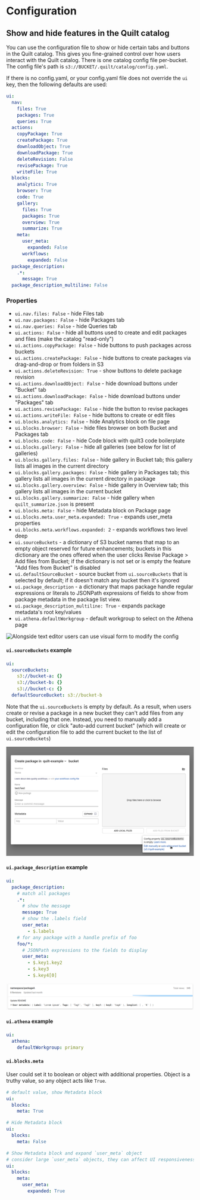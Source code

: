 # Configuration

## Show and hide features in the Quilt catalog

You can use the configuration file to show or hide certain
tabs and buttons in the Quilt catalog. This gives you fine-grained control
over how users interact with the Quilt catalog. There is one catalog config file
per-bucket. The config file's path is `s3://BUCKET/.quilt/catalog/config.yaml`.

If there is no config.yaml, or your config.yaml file does not override the `ui`
key, then the following defaults are used:

```yaml
ui:
  nav:
    files: True
    packages: True
    queries: True
  actions:
    copyPackage: True
    createPackage: True
    downloadObject: True
    downloadPackage: True
    deleteRevision: False
    revisePackage: True
    writeFile: True
  blocks:
    analytics: True
    browser: True
    code: True
    gallery:
      files: True
      packages: True
      overview: True
      summarize: True
    meta:
      user_meta:
        expanded: False
      workflows:
        expanded: False
  package_description:
    .*:
      message: True
  package_description_multiline: False
```

### Properties

* `ui.nav.files: False` - hide Files tab
* `ui.nav.packages: False` - hide Packages tab
* `ui.nav.queries: False` - hide Queries tab
* `ui.actions: False` - hide all buttons used to create and edit packages and files
(make the catalog "read-only")
* `ui.actions.copyPackage: False` - hide buttons to push packages across buckets
* `ui.actions.createPackage: False` - hide buttons to create packages via
drag-and-drop or from folders in S3
* `ui.actions.deleteRevision: True` - show buttons to delete package revision
* `ui.actions.downloadObject: False` - hide download buttons under "Bucket" tab
* `ui.actions.downloadPackage: False` - hide download buttons under "Packages" tab
* `ui.actions.revisePackage: False` - hide the button to revise packages
* `ui.actions.writeFile: False` - hide buttons to create or edit files
* `ui.blocks.analytics: False` - hide Analytics block on file page
* `ui.blocks.browser: False` - hide files browser on both Bucket and Packages tab
* `ui.blocks.code: False` - hide Code block with quilt3 code boilerplate
* `ui.blocks.gallery: False` - hide all galleries (see below for list of galleries)
* `ui.blocks.gallery.files: False` - hide gallery in Bucket tab;
this gallery lists all images in the current directory
* `ui.blocks.gallery.packages: False` - hide gallery in Packages tab;
this gallery lists all images in the current directory in package
* `ui.blocks.gallery.overview: False` - hide gallery in Overview tab;
this gallery lists all images in the current bucket
* `ui.blocks.gallery.summarize: False` - hide gallery when `quilt_summarize.json`
is present
* `ui.blocks.meta: False` - hide Metadata block on Package page
* `ui.blocks.meta.user_meta.expanded: True` - expands user_meta properties
* `ui.blocks.meta.workflows.expanded: 2` - expands workflows two level deep
* `ui.sourceBuckets` - a dictionary of S3 bucket names
that map to an empty object reserved for future enhancements;
buckets in this dictionary are the ones offered when the user clicks
Revise Package > Add files from Bucket; if the dictionary is not set
or is empty the feature "Add files from Bucket" is disabled
* `ui.defaultSourceBucket` - source bucket from `ui.sourceBuckets`
that is selected by default; if it doesn't match any bucket then it's ignored
* `ui.package_description` - a dictionary
that maps package handle regular expressions
or literals to JSONPath expressions of fields to show from package metadata
in the package list view.
* `ui.package_description_multiline: True` - expands package metadata's root key/values
* `ui.athena.defaultWorkgroup` - default workgroup to select on the Athena page

![Alongside text editor users can use visual form to modify the config](../imgs/bucket-preferences-editor.png)

#### `ui.sourceBuckets` example

```yaml
ui:
  sourceBuckets:
    s3://bucket-a: {}
    s3://bucket-b: {}
    s3://bucket-c: {}
  defaultSourceBucket: s3://bucket-b
```

Note that the `ui.sourceBuckets` is empty by default.
As a result, when users create or revise a package in a new bucket
they can't add files from any bucket, including that one.
Instead, you need to manually add a configuration file,
or click "auto-add current bucket"
(which will create or edit the configuration file to add
the current bucket to the list of `ui.sourceBuckets`)

![Users can auto-add the current bucket to ui.sourceBuckets](../imgs/auto-add-source-bucket.png)

#### `ui.package_description` example

```yaml
ui:
  package_description:
    # match all packages
    .*:
      # show the message
      message: True
      # show the .labels field
      user_meta:
        - $.labels
    # for any package with a handle prefix of foo
    foo/*:
      # JSONPath expressions to the fields to display
      user_meta:
        - $.key1.key2
        - $.key3
        - $.key4[0]
```

![Example of package_description use](../imgs/package-list-selective-metadata.png)

#### `ui.athena` example

```yaml
ui:
  athena:
    defaultWorkgroup: primary
```

#### `ui.blocks.meta`

User could set it to boolean or object with additional properties.
Object is a truthy value, so any object acts like `True`.

``` yaml
# default value, show Metadata block
ui:
  blocks:
    meta: True
```

``` yaml
# Hide Metadata block
ui:
  blocks:
    meta: False
```

``` yaml
# Show Metadata block and expand `user_meta` object
# consider large `user_meta` objects, they can affect UI responsiveness
ui:
  blocks:
    meta:
      user_meta:
        expanded: True
```
